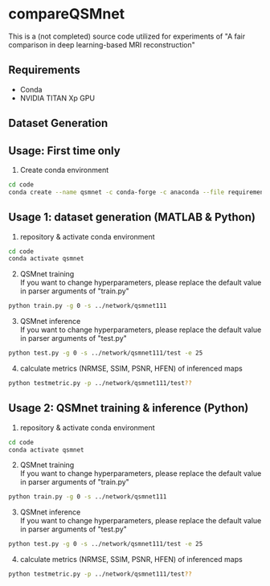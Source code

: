 # compareQSMnet
This is a (not completed) source code utilized for experiments of "A fair comparison in deep learning-based MRI reconstruction"

## Requirements 
* Conda
* NVIDIA TITAN Xp GPU

## Dataset Generation

## Usage: First time only
1. Create conda environment
```bash
cd code
conda create --name qsmnet -c conda-forge -c anaconda --file requirements.txt 
```

## Usage 1: dataset generation (MATLAB & Python)
1. repository & activate conda environment
```bash
cd code
conda activate qsmnet
```
2. QSMnet training  
If you want to change hyperparameters, please replace the default value in parser arguments of "train.py"
```bash
python train.py -g 0 -s ../network/qsmnet111
```
3. QSMnet inference  
If you want to change hyperparameters, please replace the default value in parser arguments of "test.py"
```bash
python test.py -g 0 -s ../network/qsmnet111/test -e 25
```
4. calculate metrics (NRMSE, SSIM, PSNR, HFEN) of inferenced maps
```bash
python testmetric.py -p ../network/qsmnet111/test??
```

## Usage 2: QSMnet training & inference (Python)
1. repository & activate conda environment
```bash
cd code
conda activate qsmnet
```
2. QSMnet training  
If you want to change hyperparameters, please replace the default value in parser arguments of "train.py"
```bash
python train.py -g 0 -s ../network/qsmnet111
```
3. QSMnet inference  
If you want to change hyperparameters, please replace the default value in parser arguments of "test.py"
```bash
python test.py -g 0 -s ../network/qsmnet111/test -e 25
```
4. calculate metrics (NRMSE, SSIM, PSNR, HFEN) of inferenced maps
```bash
python testmetric.py -p ../network/qsmnet111/test??
```
